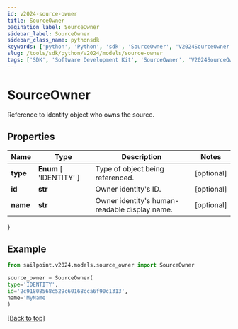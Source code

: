 ```yaml
---
id: v2024-source-owner
title: SourceOwner
pagination_label: SourceOwner
sidebar_label: SourceOwner
sidebar_class_name: pythonsdk
keywords: ['python', 'Python', 'sdk', 'SourceOwner', 'V2024SourceOwner']
slug: /tools/sdk/python/v2024/models/source-owner
tags: ['SDK', 'Software Development Kit', 'SourceOwner', 'V2024SourceOwner']
---
```


# SourceOwner

Reference to identity object who owns the source.

## Properties

| Name | Type | Description | Notes |
| --- | --- | --- | --- |
| **type** | **Enum** [ 'IDENTITY' ] | Type of object being referenced. | [optional] |
| **id** | **str** | Owner identity's ID. | [optional] |
| **name** | **str** | Owner identity's human-readable display name. | [optional] |

}

## Example

```python
from sailpoint.v2024.models.source_owner import SourceOwner

source_owner = SourceOwner(
type='IDENTITY',
id='2c91808568c529c60168cca6f90c1313',
name='MyName'
)

```

[[Back to top]](#)
